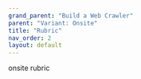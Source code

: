 ```yaml
---
grand_parent: "Build a Web Crawler"
parent: "Variant: Onsite"
title: "Rubric"
nav_order: 2
layout: default
---
```


onsite rubric